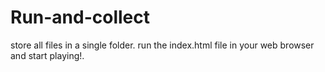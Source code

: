# Run-and-collect
store all files in a single folder.
run the index.html file in your web browser and start playing!.
